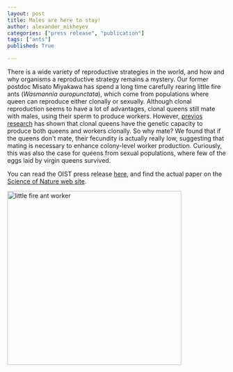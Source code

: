 ```yaml
---
layout: post
title: Males are here to stay!
author: alexander_mikheyev
categories: ["press release", "publication"]
tags: ["ants"]
published: True

---
```


There is a wide variety of reproductive strategies in the world, and how and why organisms a reproductive strategy remains a mystery. Our former postdoc Misato Miyakawa has spend a long time carefully rearing little fire ants (*Wasmannia auropunctata*),  which come from populations where queen can reproduce either clonally or sexually. Although clonal reproduction seems to have a lot of advantages, clonal queens still mate with males, using their sperm to produce workers. However, [previos research](http://www.nature.com/hdy/journal/v105/n2/full/hdy2009169a.html) has shown that clonal queens have the genetic capacity to produce both queens and workers clonally. So why mate? We found that if the queens don't mate, their fecundity is actually really low, suggesting that mating is necessary to enhance colony-level worker production. Curiously, this was also the case for queens from sexual populations, where few of the eggs laid by virgin queens survived.

You can read the OIST press release [here](https://www.oist.jp/news-center/news/2015/4/16/evolution-puts-checks-virgin-births), and find the actual paper on the [Science of Nature web site](http://link.springer.com/article/10.1007%2Fs00114-015-1265-8).

<img src="https://www.oist.jp/sites/default/files/photos/was02cropped.jpg" alt="little fire ant worker" style="width: 400px;" align="middle"/>
 
 


